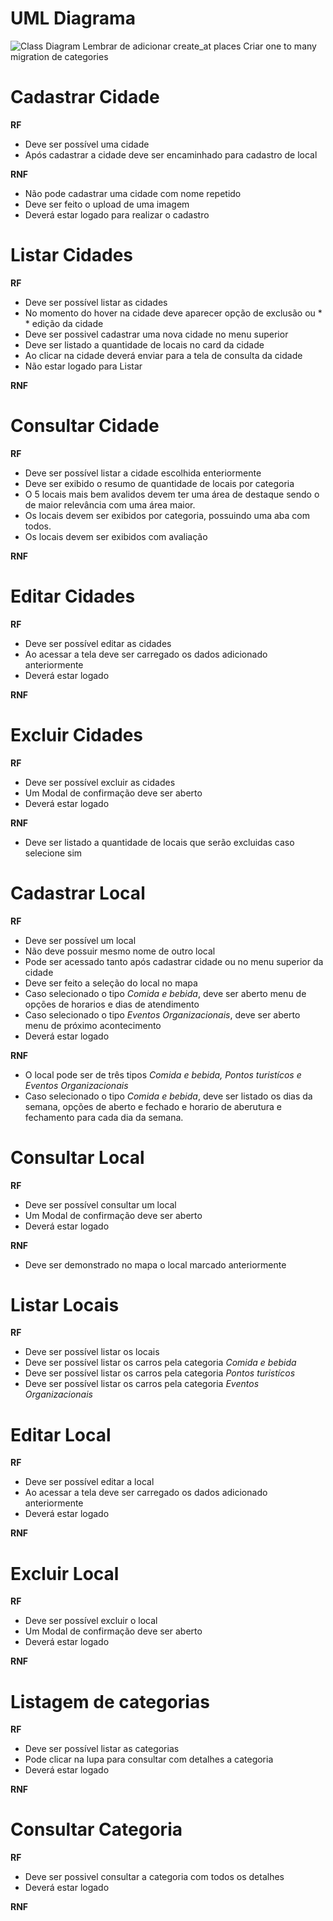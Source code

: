 # UML Diagrama
![Class Diagram](http://www.plantuml.com/plantuml/png/ZPBFIWD13CRlynHpLA4lq5EbHIY2UEcvf3DX6vW_Iv9HHFhkQhUI7P35s_1Bo3VVbsn4WRNbv4824Ryb9PHFvockVMiKdI-GSUr5cShWV4G9JADIBGQbdOvTeRHyGdPUpz-F0fIiDp22OZo2hlqE5Dt5tRHV4uJ_QY_CytTFp_S-a7uSALhVH45ng3olcFvsAYxxfx0eVhdDUeoCqiy9ECuIKqRK5njjx1gTHLYGXlEfyhdMcPi4IjgYjQLQXevCXiUVJAzk3uVzphp-iUSHMMhPvy5K9jJ_CjISiQW1U8D4qErzOSa7GLxA5tDtBIE8l5UEo_SpNOvVhMwv_uA7bIsrWrVtReCbjfo-0000)
Lembrar de adicionar create_at places
Criar one to many migration de categories
# Cadastrar Cidade

**RF**
* Deve ser possível uma cidade
* Após cadastrar a cidade deve ser encaminhado para cadastro de local

**RNF**
* Não pode cadastrar uma cidade com nome repetido
* Deve ser feito o upload de uma imagem
* Deverá estar logado para realizar o cadastro

# Listar Cidades

**RF**
* Deve ser possível listar as cidades
* No momento do hover na cidade deve aparecer opção de exclusão ou * * edição da cidade
* Deve ser possivel cadastrar uma nova cidade no menu superior
* Deve ser listado a quantidade de locais no card da cidade
* Ao clicar na cidade deverá enviar para a tela de consulta da cidade
* Não estar logado para Listar

**RNF**

# Consultar Cidade

**RF**
* Deve ser possível listar a cidade escolhida enteriormente
* Deve ser exibido o resumo de quantidade de locais por categoria
* O 5 locais mais bem avalidos devem ter uma área de destaque sendo o de maior relevância com uma área maior.
* Os locais devem ser exibidos por categoria, possuindo uma aba com todos. 
* Os locais devem ser exibidos com avaliação

**RNF**

# Editar Cidades

**RF**
* Deve ser possível editar as cidades
* Ao acessar a tela deve ser carregado os dados adicionado anteriormente
* Deverá estar logado

**RNF**

# Excluir Cidades

**RF**
* Deve ser possível excluir as cidades
* Um Modal de confirmação deve ser aberto
* Deverá estar logado

**RNF**
* Deve ser listado a quantidade de locais que serão excluidas caso selecione sim

# Cadastrar Local

**RF**
* Deve ser possível um local
* Não deve possuir mesmo nome de outro local
* Pode ser acessado tanto após cadastrar cidade ou no menu superior da cidade
* Deve ser feito a seleção do local no mapa
* Caso selecionado o tipo *Comida e bebida*, deve ser aberto menu de opções de horarios e dias de atendimento
* Caso selecionado o tipo *Eventos Organizacionais*, deve ser aberto menu de próximo acontecimento
* Deverá estar logado

**RNF**
* O local pode ser de três tipos *Comida e bebida, Pontos turistícos e Eventos Organizacionais*
* Caso selecionado o tipo *Comida e bebida*, deve ser listado os dias da semana, opções de aberto e fechado e horario de aberutura e fechamento para cada dia da semana.

# Consultar Local

**RF**
* Deve ser possível consultar um local
* Um Modal de confirmação deve ser aberto
* Deverá estar logado

**RNF**
* Deve ser demonstrado no mapa o local marcado anteriormente

# Listar Locais

**RF**
* Deve ser possível listar os locais
* Deve ser possível listar os carros pela categoria *Comida e bebida*
* Deve ser possível listar os carros pela categoria *Pontos turistícos*
* Deve ser possível listar os carros pela categoria *Eventos Organizacionais*

# Editar Local

**RF**
* Deve ser possível editar a local
* Ao acessar a tela deve ser carregado os dados adicionado anteriormente
* Deverá estar logado

**RNF**

# Excluir Local

**RF**
* Deve ser possível excluir o local
* Um Modal de confirmação deve ser aberto
* Deverá estar logado

**RNF**

# Listagem de categorias

**RF**
* Deve ser possível listar as categorias
* Pode clicar na lupa para consultar com detalhes a categoria
* Deverá estar logado

**RNF**

# Consultar Categoria

**RF**
* Deve ser possivel consultar a categoria com todos os detalhes
* Deverá estar logado

**RNF**


<!-- Listagem de depoimentos -->